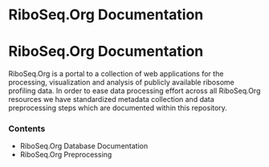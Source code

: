 # RiboSeq.Org Documentation

# RiboSeq.Org Documentation

RiboSeq.Org is a portal to a collection of web applications for the processing, visualization and analysis of publicly available ribosome profiling data. In order to ease data processing effort across all RiboSeq.Org resources we have standardized metadata collection and data preprocessing steps which are documented within this repository.  

### Contents
- RiboSeq.Org Database Documentation
- RiboSeq.Org Preprocessing

